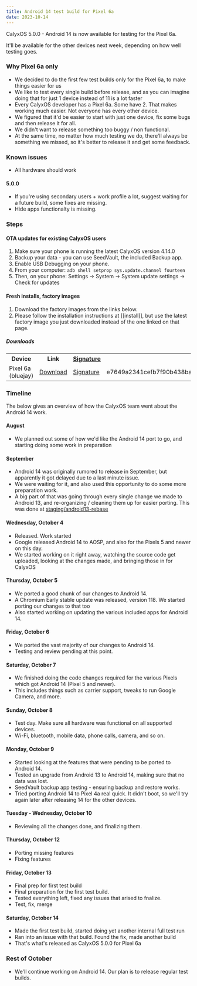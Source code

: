 ```yaml
---
title: Android 14 test build for Pixel 6a
date: 2023-10-14
---
```


CalyxOS 5.0.0 - Android 14 is now available for testing for the Pixel 6a.

It'll be available for the other devices next week, depending on how well testing goes.

### Why Pixel 6a only
* We decided to do the first few test builds only for the Pixel 6a, to make things easier for us
* We like to test every single build before release, and as you can imagine doing that for just 1 device instead of 11 is a lot faster
* Every CalyxOS developer has a Pixel 6a. Some have 2. That makes working much easier. Not everyone has every other device.
* We figured that it'd be easier to start with just one device, fix some bugs and then release it for all.
* We didn't want to release something too buggy / non functional.
* At the same time, no matter how much testing we do, there'll always be something we missed, so it's better to release it and get some feedback.

### Known issues
* All hardware should work
#### 5.0.0
* If you're using secondary users + work profile a lot, suggest waiting for a future build, some fixes are missing.
* Hide apps functionalty is missing.

### Steps
#### OTA updates for existing CalyxOS users
1. Make sure your phone is running the latest CalyxOS version 4.14.0
1. Backup your data - you can use SeedVault, the included Backup app.
1. Enable USB Debugging on your phone.
1. From your computer: `adb shell setprop sys.update.channel fourteen`
1. Then, on your phone: Settings -> System -> System update settings -> Check for updates

#### Fresh installs, factory images
1. Download the factory images from the links below.
2. Please follow the installation instructions at [[install]], but use the latest factory image you just downloaded instead of the one linked on that page.

##### Downloads

<table class="table table-striped download">
  <tr><th>Device</th><th>Link</th><th><a href="{{ '/get/verify' | relative_url }}">Signature</a></th><th>SHA256</th></tr>
  <tr>
    <td>Pixel 6a (bluejay)</td>
    <td><a href="https://release.calyxinstitute.org/bluejay-factory-23500002.zip">Download</a></td>
    <td><a href="https://release.calyxinstitute.org/bluejay-factory-23500002.zip.minisig">Signature</a></td>
    <td class="hash">e7649a2341cefb7f90b438ba68259588f961524c05ed0919a6f34ca85fae1435</td>
  </tr>
</table>

### Timeline

The below gives an overview of how the CalyxOS team went about the Android 14 work.

#### August
* We planned out some of how we'd like the Android 14 port to go,
  and starting doing some work in preparation

#### September
* Android 14 was originally rumored to release in September,
  but apparently it got delayed due to a last minute issue.
* We were waiting for it, and also used this opportunity to do
  some more preparation work.
* A big part of that was going through every single change we
  made to Android 13, and re-organizing / cleaning them up
  for easier porting. This was done at [staging/android13-rebase](https://review.calyxos.org/q/branch:staging/android13-rebase)

#### Wednesday, October 4
* Released. Work started
* Google released Android 14 to AOSP, and also for the Pixels 5 and newer on this day.
* We started working on it right away, watching the source code get uploaded, looking at the changes made, and bringing those in for CalyxOS

#### Thursday, October 5
* We ported a good chunk of our changes to Android 14.
* A Chromium Early stable update was released, version 118. We started porting our changes to that too
* Also started working on updating the various included apps for Android 14.

#### Friday, October 6
* We ported the vast majority of our changes to Android 14.
* Testing and review pending at this point.

#### Saturday, October 7
* We finished doing the code changes required for the various Pixels which got Android 14 (Pixel 5 and newer).
* This includes things such as carrier support, tweaks to run Google Camera, and more.

#### Sunday, October 8
* Test day. Make sure all hardware was functional on all supported devices.
* Wi-Fi, bluetooth, mobile data, phone calls, camera, and so on.

#### Monday, October 9
* Started looking at the features that were pending to be ported to Android 14.
* Tested an upgrade from Android 13 to Android 14, making sure that no data was lost.
* SeedVault backup app testing - ensuring backup and restore works.
* Tried porting Android 14 to Pixel 4a real quick. It didn't boot, so we'll try again later after releasing 14 for the other devices.

#### Tuesday - Wednesday, October 10
* Reviewing all the changes done, and finalizing them.

#### Thursday, October 12
* Porting missing features
* Fixing features

#### Friday, October 13
* Final prep for first test build
* Final preparation for the first test build.
* Tested everything left, fixed any issues that arised to fnalize.
* Test, fix, merge

#### Saturday, October 14
* Made the first test build, started doing yet another internal full test run
* Ran into an issue with that build. Found the fix, made another build
* That's what's released as CalyxOS 5.0.0 for Pixel 6a

### Rest of October
* We'll continue working on Android 14. Our plan is to release regular test builds.
